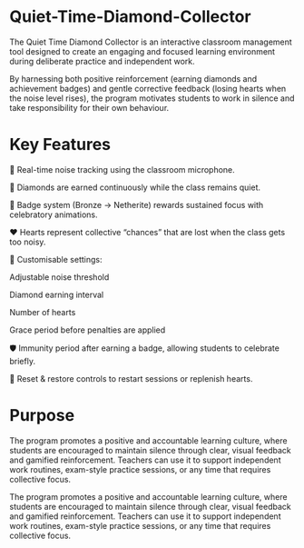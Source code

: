 # Quiet-Time-Diamond-Collector
The Quiet Time Diamond Collector is an interactive classroom management tool designed to create an engaging and focused learning environment during deliberate practice and independent work.

By harnessing both positive reinforcement (earning diamonds and achievement badges) and gentle corrective feedback (losing hearts when the noise level rises), the program motivates students to work in silence and take responsibility for their own behaviour.

# Key Features

🎤 Real-time noise tracking using the classroom microphone.

💎 Diamonds are earned continuously while the class remains quiet.

🏅 Badge system (Bronze → Netherite) rewards sustained focus with celebratory animations.

❤️ Hearts represent collective “chances” that are lost when the class gets too noisy.

🔧 Customisable settings:

Adjustable noise threshold

Diamond earning interval

Number of hearts

Grace period before penalties are applied

🛡️ Immunity period after earning a badge, allowing students to celebrate briefly.

🔄 Reset & restore controls to restart sessions or replenish hearts.

# Purpose

The program promotes a positive and accountable learning culture, where students are encouraged to maintain silence through clear, visual feedback and gamified reinforcement. Teachers can use it to support independent work routines, exam-style practice sessions, or any time that requires collective focus.


The program promotes a positive and accountable learning culture, where students are encouraged to maintain silence through clear, visual feedback and gamified reinforcement. Teachers can use it to support independent work routines, exam-style practice sessions, or any time that requires collective focus.
